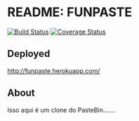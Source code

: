 # README: FUNPASTE

[![Build Status](https://travis-ci.org/nigh7ynigh7/funpaste.svg?branch=master)](https://travis-ci.org/nigh7ynigh7/funpaste) [![Coverage Status](https://coveralls.io/repos/nigh7ynigh7/funpaste/badge.svg?branch=master)](https://coveralls.io/r/nigh7ynigh7/funpaste?branch=master)


## Deployed

http://funpaste.herokuapp.com/

## About

Isso aqui é um clone do PasteBin.......
